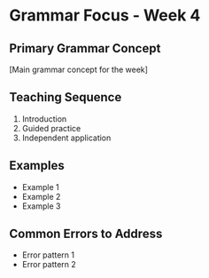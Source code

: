 # Grammar Focus - Week 4

## Primary Grammar Concept
[Main grammar concept for the week]

## Teaching Sequence
1. Introduction
2. Guided practice
3. Independent application

## Examples
- Example 1
- Example 2
- Example 3

## Common Errors to Address
- Error pattern 1
- Error pattern 2

